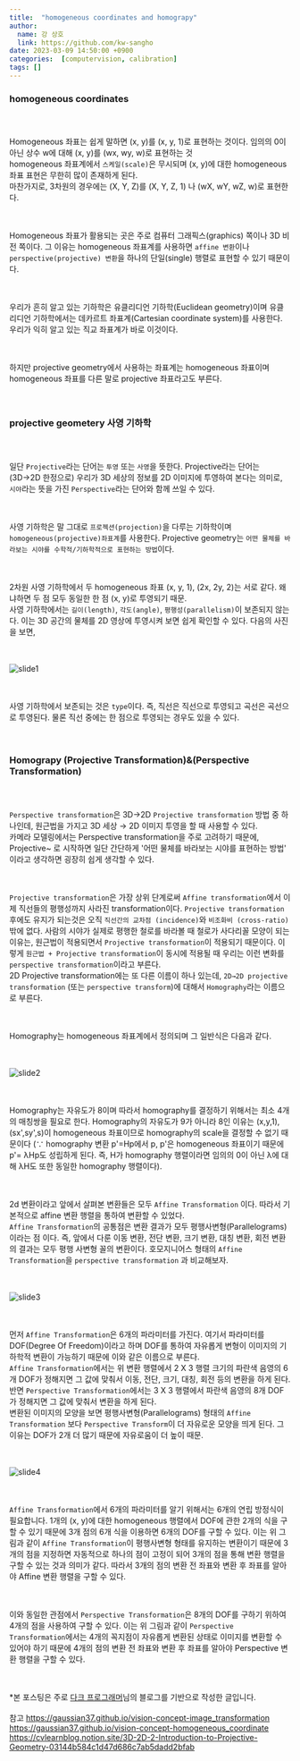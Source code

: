 ```yaml
---
title:  "homogeneous coordinates and homograpy"
author:
  name: 강 상호
  link: https://github.com/kw-sangho
date: 2023-03-09 14:50:00 +0900
categories:  [computervision, calibration]
tags: []
---
```


### homogeneous coordinates<br/><br/><br/>
  
  
  
  Homogeneous 좌표는 쉽게 말하면 (x, y)를 (x, y, 1)로 표현하는 것이다. 임의의 0이 아닌 상수 w에 대해 (x, y)를 (wx, wy, w)로 표현하는 것<br/>
  homogeneous 좌표계에서 `스케일(scale)`은 무시되며 (x, y)에 대한 homogeneous 좌표 표현은 무한히 많이 존재하게 된다.<br/>
  마찬가지로, 3차원의 경우에는 (X, Y, Z)를 (X, Y, Z, 1) 나 (wX, wY, wZ, w)로 표현한다.<br/><br/><br/>
  
  
  
 Homogeneous 좌표가 활용되는 곳은 주로 컴퓨터 그래픽스(graphics) 쪽이나 3D 비전 쪽이다. 그 이유는 homogeneous 좌표계를 사용하면 `affine 변환`이나 `perspective(projective) 변환`을 하나의 단일(single) 행렬로 표현할 수 있기 때문이다.<br/><br/><br/>
  
  
  
  우리가 흔히 알고 있는 기하학은 유클리디언 기하학(Euclidean geometry)이며 유클리디언 기하학에서는 데카르트 좌표계(Cartesian coordinate system)를 사용한다. 우리가 익히 알고 있는 직교 좌표계가 바로 이것이다.<br/><br/><br/>
  
  
  
  하지만 projective geometry에서 사용하는 좌표계는 homogeneous 좌표이며 homogeneous 좌표를 다른 말로 projective 좌표라고도 부른다.<br/><br/><br/>
  
  
  
### projective geometery 사영 기하학<br/><br/><br/>
  
  
  일단 `Projective`라는 단어는 `투영` 또는 `사영`을 뜻한다. Projective라는 단어는 (3D→2D 한정으로) 우리가 3D 세상의 정보를 2D 이미지에 투영하여 본다는 의미로,<br/> 
  `시야`라는 뜻을 가진 `Perspective`라는 단어와 함께 쓰일 수 있다.<br/><br/><br/>
  
  
  
  사영 기하학은 말 그대로 `프로젝션(projection)`을 다루는 기하학이며 `homogeneous(projective)좌표계`를 사용한다. Projective geometry는 `어떤 물체를 바라보는 시야를 수학적/기하학적으로 표현하는 방법`이다.<br/><br/><br/>
  


  2차원 사영 기하학에서 두 homogeneous 좌표 (x, y, 1), (2x, 2y, 2)는 서로 같다. 왜냐하면 두 점 모두 동일한 한 점 (x, y)로 투영되기 때문.<br/>
  사영 기하학에서는 `길이(length)`, `각도(angle)`, `평행성(parallelism)`이 보존되지 않는다. 이는 3D 공간의 물체를 2D 영상에 투영시켜 보면 쉽게 확인할 수 있다. 다음의 사진을 보면,<br/><br/><br/>  
  
  
  ![slide1](/assets/img/0309/1.jpg)<br/><br/><br/>
  
  
  
  사영 기하학에서 보존되는 것은 `type`이다. 즉, 직선은 직선으로 투영되고 곡선은 곡선으로 투영된다. 물론 직선 중에는 한 점으로 투영되는 경우도 있을 수 있다.<br/><br/><br/>
  
  
  
### Homograpy (Projective Transformation)&(Perspective Transformation)<br/><br/><br/>  



  `Perspective transformation`은 3D→2D `Projective transformation` 방법 중 하나인데, 원근법을 가지고 3D 세상 → 2D 이미지 투영을 할 때 사용할 수 있다.  
   카메라 모델링에서는 Perspective transformation을 주로 고려하기 때문에, Projective~ 로 시작하면 일단 간단하게 '어떤 물체를 바라보는 시야를 표현하는 방법' 이라고 생각하면 굉장히 쉽게 생각할 수 있다.<br/><br/><br/>



  `Projective transformation`은 가장 상위 단계로써  `Affine transformation`에서 이제 직선들의 평행성까지 사라진 transformation이다. `Projective transformation` 후에도 유지가 되는것은 오직 `직선간의 교차점 (incidence)`와 `비조화비 (cross-ratio)` 밖에 없다. 사람의 시야가 실제로 평행한 철로를 바라볼 때 철로가 사다리꼴 모양이 되는 이유는, 원근법이 적용되면서 `Projective transformation`이 적용되기 때문이다. 이렇게 `원근법 + Projective transformation`이 동시에 적용될 때 우리는 이런 변화를 `perspective transformation`이라고 부른다.   
  2D Projective transformation에는 또 다른 이름이 하나 있는데, `2D→2D projective transformation` (또는 `perspective transform`)에 대해서 `Homography`라는 이름으로 부른다.<br/><br/><br/>  
 
  Homography는 homogeneous 좌표계에서 정의되며 그 일반식은 다음과 같다.<br/><br/><br/>  
 
  ![slide2](/assets/img/0309/2.png)<br/><br/><br/>
 
  Homography는 자유도가 8이며 따라서 homography를 결정하기 위해서는 최소 4개의 매칭쌍을 필요로 한다. Homography의 자유도가 9가 아니라 8인 이유는 (x,y,1), (sx',sy',s)이 homogeneous 좌표이므로 homography의 scale을 결정할 수 없기 때문이다 (∵ homography 변환 p'=Hp에서 p, p'은 homogeneous 좌표이기 때문에 p'= λHp도 성립하게 된다. 즉, H가 homography 행렬이라면 임의의 0이 아닌  λ에 대해  λH도 또한 동일한 homography 행렬이다).<br/><br/><br/>



  2d 변환이라고 앞에서 살펴본 변환들은 모두 `Affine Transformation` 이다. 따라서 기본적으로 affine 변환 행렬을 통하여 변환할 수 있었다.  
  `Affine Transformation`의 공통점은 변환 결과가 모두 평행사변형(Parallelograms)이라는 점 이다. 즉, 앞에서 다룬 이동 변환, 전단 변환, 크기 변환, 대칭 변환, 회전 변환의 결과는 모두 평행 사변형 꼴의 변환이다.  호모지니어스 형태의 `Affine Transformation`을  `perspective transformation` 과 비교해보자.<br/><br/><br/>

  ![slide3](/assets/img/0309/3.png)<br/><br/><br/>



  먼저 `Affine Transformation`은  6개의 파라미터를 가진다. 여기서 파라미터를 DOF(Degree Of Freedom)이라고 하며 DOF를 통하여 자유롭게 변형이 이미지의 기하학적 변환이 가능하기 때문에 이와 같은 이름으로 부른다.<br/>
  `Affine Transformation`에서는 위 변환 행렬에서 2 X 3 행렬 크기의 파란색 음영의 6개 DOF가 정해지면 그 값에 맞춰서 이동, 전단, 크기, 대칭, 회전 등의 변환을 하게 된다.<br/>
  반면 `Perspective Transformation`에서는 3 X 3 행렬에서 파란색 음영의 8개 DOF가 정해지면 그 값에 맞춰서 변환을 하게 된다.<br/>
  변환된 이미지의 모양을 보면 평행사변형(Parallelograms) 형태의 `Affine Transformation` 보다 `Perspective Transform`이 더 자유로운 모양을 띄게 된다. 그 이유는 DOF가 2개 더 많기 때문에 자유로움이 더 높이 때문.<br/><br/><br/>    
  


  ![slide4](/assets/img/0309/4.png)<br/><br/><br/>
  


  `Affine Transformation`에서 6개의 파라미터를 알기 위해서는 6개의 연립 방정식이 필요합니다. 1개의 (x, y)에 대한 homogeneous 행렬에서 DOF에 관한 2개의 식을 구할 수 있기 때문에 3개 점의 6개 식을 이용하면 6개의 DOF를 구할 수 있다. 이는 위 그림과 같이 `Affine Transformation`이 평행사변형 형태를 유지하는 변환이기 때문에 3개의 점을 지정하면 자동적으로 하나의 점이 고정이 되어 3개의 점을 통해 변환 행렬을 구할 수 있는 것과 의미가 같다. 따라서 3개의 점의 변환 전 좌표와 변환 후 좌표를 알아야 Affine 변환 행렬을 구할 수 있다.<br/><br/><br/> 



  이와 동일한 관점에서 `Perspective Transformation`은 8개의 DOF를 구하기 위하여 4개의 점을 사용하여 구할 수 있다. 이는 위 그림과 같이 `Perspective Transformation`에서는 4개의 꼭지점이 자유롭게 변환된 상태로 이미지를 변환할 수 있어야 하기 때문에 4개의 점의 변환 전 좌표와 변환 후 좌표를 알아야 Perspective 변환 행렬을 구할 수 있다.<br/><br/><br/>
 

*본 포스팅은 주로 [다크 프로그래머](https://darkpgmr.tistory.com/32)님의 블로그를 기반으로 작성한 글입니다.<br/>  
참고  <https://gaussian37.github.io/vision-concept-image_transformation>  
      <https://gaussian37.github.io/vision-concept-homogeneous_coordinate>  
      <https://cvlearnblog.notion.site/3D-2D-2-Introduction-to-Projective-Geometry-03144b584c1d47d686c7ab5dadd2bfab>  